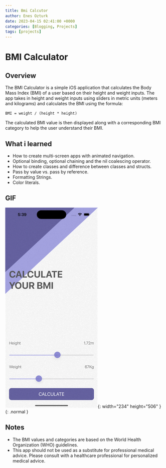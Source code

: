 ```yaml
---
title: Bmi Calcutor
author: Enes Ozturk
date: 2023-04-15 02:41:00 +0000
categories: [Blogging, Projects]
tags: [projects]
---
```


# BMI Calculator

## Overview

The BMI Calculator is a simple iOS application that calculates the Body Mass Index (BMI) of a user based on their height and weight inputs. The app takes in height and weight inputs using sliders in metric units (meters and kilograms) and calculates the BMI using the formula:

    BMI = weight / (height * height)

The calculated BMI value is then displayed along with a corresponding BMI category to help the user understand their BMI.

## What i learned

- How to create multi-screen apps with animated navigation.
- Optional binding, optional chaining and the nil coalescing operator.
- How to create classes and difference between classes and structs.
- Pass by value vs. pass by reference.
- Formatting Strings.
- Color literals.


## GIF

![Desktop View](https://github.com/nsozturk/BMI-Calculator/raw/main/assets/bmi.gif){: width="234" height="506" }{: .normal }



## Notes

- The BMI values and categories are based on the World Health Organization (WHO) guidelines.
- This app should not be used as a substitute for professional medical advice. Please consult with a healthcare professional for personalized medical advice.
